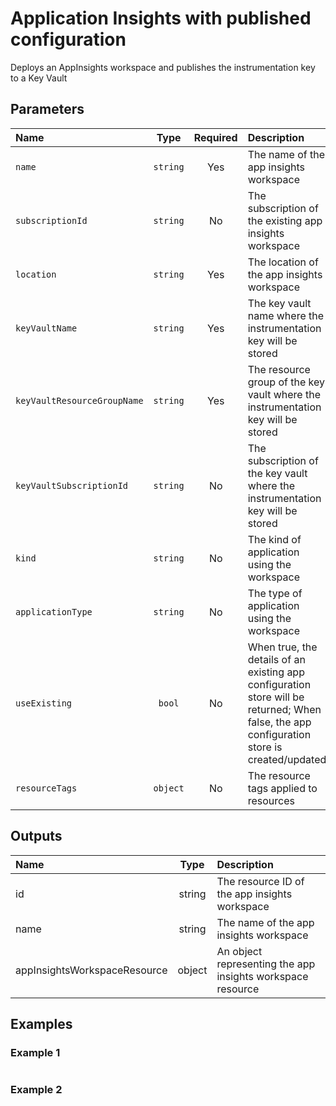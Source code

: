# Application Insights with published configuration

Deploys an AppInsights workspace and publishes the instrumentation key to a Key Vault

## Parameters

| Name                        | Type     | Required | Description                                                                                                                                |
| :-------------------------- | :------: | :------: | :----------------------------------------------------------------------------------------------------------------------------------------- |
| `name`                      | `string` | Yes      | The name of the app insights workspace                                                                                                     |
| `subscriptionId`            | `string` | No       | The subscription of the existing app insights workspace                                                                                    |
| `location`                  | `string` | Yes      | The location of the app insights workspace                                                                                                 |
| `keyVaultName`              | `string` | Yes      | The key vault name where the instrumentation key will be stored                                                                            |
| `keyVaultResourceGroupName` | `string` | Yes      | The resource group of the key vault where the instrumentation key will be stored                                                           |
| `keyVaultSubscriptionId`    | `string` | No       | The subscription of the key vault where the instrumentation key will be stored                                                             |
| `kind`                      | `string` | No       | The kind of application using the workspace                                                                                                |
| `applicationType`           | `string` | No       | The type of application using the workspace                                                                                                |
| `useExisting`               | `bool`   | No       | When true, the details of an existing app configuration store will be returned; When false, the app configuration store is created/updated |
| `resourceTags`              | `object` | No       | The resource tags applied to resources                                                                                                     |

## Outputs

| Name                         | Type   | Description                                                |
| :--------------------------- | :----: | :--------------------------------------------------------- |
| id                           | string | The resource ID of the app insights workspace              |
| name                         | string | The name of the app insights workspace                     |
| appInsightsWorkspaceResource | object | An object representing the app insights workspace resource |

## Examples

### Example 1

```bicep
```

### Example 2

```bicep
```